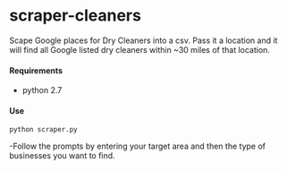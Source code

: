 # scraper-cleaners

Scape Google places for Dry Cleaners into a csv.
Pass it a location and it will find all Google listed dry cleaners within ~30 miles of that location.

#### Requirements
* python 2.7  

#### Use
`python scraper.py`  

-Follow the prompts by entering your target area and then the type of businesses you want to find.
